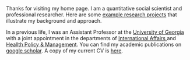 Thanks for visiting my home page. I am a quantitative social scientist and professional researcher. Here are some [example research projects](https://micah-gr.github.io/projects.md) that illustrate my background and approach. 

In a previous life, I was an Assistant
Professor at the [University of Georgia](https://www.uga.edu/) with a joint appointment in the
departments of
[International Affairs ](https://spia.uga.edu/departments-centers/department-of-international-affairs/)
and
[Heallth Policy & Management](https://publichealth.uga.edu/departments/health-policy-management/). You can find my academic publications on [google scholar](https://scholar.google.com/citations?user=6KLv8dEAAAAJ&hl=en). A copy of my current CV is [here](https://www.dropbox.com/scl/fi/o7xilz8e9tom1mrjhm2eq/Gell-Redman_CV_QuantUXR.pdf?rlkey=4rshpayh370qke5cm07bpxszg&dl=0). 
